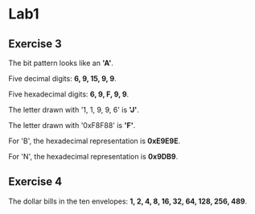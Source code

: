 # Lab1

## Exercise 3

The bit pattern looks like an **'A'**. 

Five decimal digits: **6, 9, 15, 9, 9**.

Five hexadecimal digits: **6, 9, F, 9, 9**.

The letter drawn with '1, 1, 9, 9, 6' is **'J'**.

The letter drawn with '0xF8F88' is **'F'**.

For 'B', the hexadecimal representation is **0xE9E9E**. 

For 'N', the hexadecimal representation is **0x9DB9**. 

## Exercise 4

The dollar bills in the ten envelopes: **1, 2, 4, 8, 16, 32, 64, 128, 256, 489**.